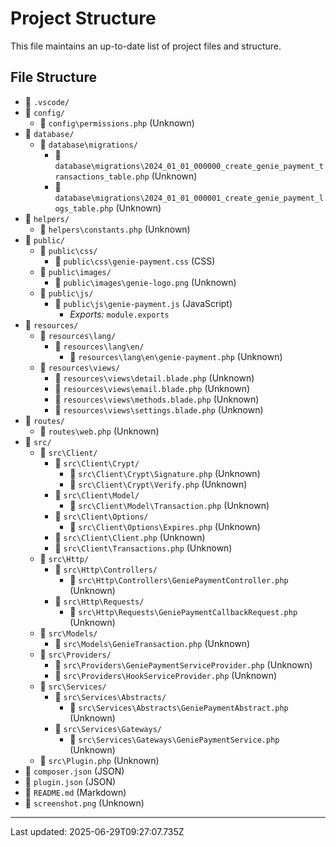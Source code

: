 # Project Structure

This file maintains an up-to-date list of project files and structure.

## File Structure

- 📁 `.vscode/`
- 📁 `config/`
  - 📄 `config\permissions.php` (Unknown)
- 📁 `database/`
  - 📁 `database\migrations/`
    - 📄 `database\migrations\2024_01_01_000000_create_genie_payment_transactions_table.php` (Unknown)
    - 📄 `database\migrations\2024_01_01_000001_create_genie_payment_logs_table.php` (Unknown)
- 📁 `helpers/`
  - 📄 `helpers\constants.php` (Unknown)
- 📁 `public/`
  - 📁 `public\css/`
    - 📄 `public\css\genie-payment.css` (CSS)
  - 📁 `public\images/`
    - 📄 `public\images\genie-logo.png` (Unknown)
  - 📁 `public\js/`
    - 📄 `public\js\genie-payment.js` (JavaScript)
      - *Exports:* `module.exports`
- 📁 `resources/`
  - 📁 `resources\lang/`
    - 📁 `resources\lang\en/`
      - 📄 `resources\lang\en\genie-payment.php` (Unknown)
  - 📁 `resources\views/`
    - 📄 `resources\views\detail.blade.php` (Unknown)
    - 📄 `resources\views\email.blade.php` (Unknown)
    - 📄 `resources\views\methods.blade.php` (Unknown)
    - 📄 `resources\views\settings.blade.php` (Unknown)
- 📁 `routes/`
  - 📄 `routes\web.php` (Unknown)
- 📁 `src/`
  - 📁 `src\Client/`
    - 📁 `src\Client\Crypt/`
      - 📄 `src\Client\Crypt\Signature.php` (Unknown)
      - 📄 `src\Client\Crypt\Verify.php` (Unknown)
    - 📁 `src\Client\Model/`
      - 📄 `src\Client\Model\Transaction.php` (Unknown)
    - 📁 `src\Client\Options/`
      - 📄 `src\Client\Options\Expires.php` (Unknown)
    - 📄 `src\Client\Client.php` (Unknown)
    - 📄 `src\Client\Transactions.php` (Unknown)
  - 📁 `src\Http/`
    - 📁 `src\Http\Controllers/`
      - 📄 `src\Http\Controllers\GeniePaymentController.php` (Unknown)
    - 📁 `src\Http\Requests/`
      - 📄 `src\Http\Requests\GeniePaymentCallbackRequest.php` (Unknown)
  - 📁 `src\Models/`
    - 📄 `src\Models\GenieTransaction.php` (Unknown)
  - 📁 `src\Providers/`
    - 📄 `src\Providers\GeniePaymentServiceProvider.php` (Unknown)
    - 📄 `src\Providers\HookServiceProvider.php` (Unknown)
  - 📁 `src\Services/`
    - 📁 `src\Services\Abstracts/`
      - 📄 `src\Services\Abstracts\GeniePaymentAbstract.php` (Unknown)
    - 📁 `src\Services\Gateways/`
      - 📄 `src\Services\Gateways\GeniePaymentService.php` (Unknown)
  - 📄 `src\Plugin.php` (Unknown)
- 📄 `composer.json` (JSON)
- 📄 `plugin.json` (JSON)
- 📄 `README.md` (Markdown)
- 📄 `screenshot.png` (Unknown)

---
Last updated: 2025-06-29T09:27:07.735Z
